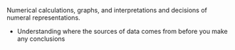 Numerical calculations, graphs, and interpretations and decisions of numeral representations.
- Understanding where the sources of data comes from before you make any conclusions
